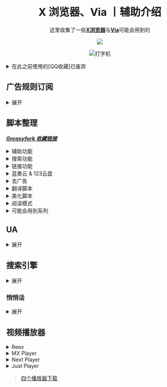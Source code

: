 <div align="center">

# X 浏览器、Via 丨辅助介绍

这里收集了一些[**X浏览器**](https://www.xbext.com/)与[**Via**](https://viayoo.com/)可能会用到的

<!-- -->
![](https://moe-counter.glitch.me/get/@daidai0912?theme=rule34)

![打字机](https://cdn.jsdelivr.net/gh/Daidai0912/Dai_dai@master/picture/呆呆.svg)
<!-- -->
</div>

[lanzou]: https://cdn.jsdelivr.net/gh/Daidai0912/Dai_dai@master/picture/lanzou.png
[123pan]: https://cdn.jsdelivr.net/gh/Daidai0912/Dai_dai@master/picture/123.png
[github]: https://cdn.jsdelivr.net/gh/Daidai0912/Dai_dai@master/picture/github.png
[gitee]: https://cdn.jsdelivr.net/gh/Daidai0912/Dai_dai@master/picture/gitee.png

<details>
  <summary>在此之前使用的[QQ收藏]已废弃</summary>

  ### [QQ收藏](https://sharechain.qq.com/a5a372bae6710cac84a1554022378a57)

  >1. [广告拦截 规则链接](https://sharechain.qq.com/e285d2e8a19bd1a23c83854cf2a2d635)
  >
  >2-10. [油猴脚本](https://sharechain.qq.com/e00299f56e45d6b88c7adb7590b2b5cf)
  >
  >11. [UA](https://sharechain.qq.com/28387ea1c3f830bd7eb54f682da77555)
  >
  >12. [搜索引擎](https://sharechain.qq.com/d12dde407b967a216288ac617b1ce357)
  >
  >13. [仅供学习丨𝗫/𝑉𝑖𝑎去白名单版本](https://sharechain.qq.com/b0289cc3828734d4578da4e1761b3c2f)
  >
  >14. [推荐视频播放器](https://sharechain.qq.com/91331525df07ff61d051cfafa4ef89ab)
</details>

## 广告规则订阅
<details>
  <summary> 展开 </summary>

  个人推荐：`ABP Merge Rules`(或:`AdRules AdBlock List 精简版`) + `乘风 视频规则` + `去除APP下载提示` + `Ad-J`

  * [AdRules AdBlock List 精简版](https://bitbucket.org/hacamer/adrules/raw/main/adblock_lite.txt)
  *(3w+丨在中国地区屏蔽广告的列表)*  <sup>[主页](https://github.com/Cats-Team/AdRules)
  * [AdRulesAdBlock List](https://bitbucket.org/hacamer/adrules/raw/main/adblock.txt)
  *(16w+丨包含 '精简版'，在中国地区屏蔽广告的列表)*  <sup>[主页](https://github.com/Cats-Team/AdRules)
  * [乘风广告规则](https://cdn.jsdelivr.net/gh/xinggsf/Adblock-Plus-Rule@master/rule.txt)
  *(1000+丨可能有点误杀....)*  <sup>[主页](https://github.com/xinggsf/Adblock-Plus-Rule)
  * [乘风视频规则](https://cdn.jsdelivr.net/gh/xinggsf/Adblock-Plus-Rule@master/mv.txt)
  *(200 丨如名, 专针对视频网站作出的规则)*  <sup>[主页](https://github.com/xinggsf/Adblock-Plus-Rule)
  * [ABPMerge Rules](https://gitea.com/lemon399/AdRules/raw/branch/main/abpmerge.txt)
  *(5w+丨广告拦截规则合并)*  <sup>[主页](https://github.com/damengzhu/abpmerge)
  * [去除 APP 下载提示](https://cdn.jsdelivr.net/gh/Noyllopa/NoAppDownload@master/NoAppDownload.txt)
  *(1000+丨去 APP 下载提示规则)*  <sup>[主页](https://github.com/Noyllopa/NoAppDownload)
  * [Ad-J](https://gcore.jsdelivr.net/gh/jk278/Ad-J/Ad-J.txt)
  *(300+丨 jk278 的自用移动端去广告规则, 常用网站精选)*  <sup>[主页](https://github.com/jk278/Ad-J/blob)
<div align="center">
  <p><sub> X浏览器导入方式 </sub></p>
  <sup> 设置 » 广告拦截 » 规则文件 » (右上角) 导入 » 从网址导入 » (填写该链接后) 点击导入 </div>

  ![X 浏览器](https://cdn.jsdelivr.net/gh/Daidai0912/Dai_dai@master/picture/X浏览器规则文件_压缩.webp)

<div align="center">
  <p><sub> Via导入方式 </sub></p>
  <sup> 设置 » 通用 » 广告拦截 » 规则订阅 » (右上角)+号 » (填写该链接后) 确定 » 勾选规则 » (右上角) 更新 </div>

  ![Via](https://cdn.jsdelivr.net/gh/Daidai0912/Dai_dai@master/picture/via规则订阅_压缩.webp)

</details>

## 脚本整理
 ***[Greasyfork 收藏链接](https://greasyfork.org/zh-CN/scripts?set=589091)***
 <details>
  <summary> 辅助功能 </summary>

  `更多详细请看脚本作者介绍和脚本具体功能`

1.[屏幕边缘下拉刷新](https://greasyfork.org/scripts/462927)

  - 脚本内可修改下拉距离

  - 记得关闭𝗫浏览器自带的下拉刷新：手势设置中 
<hr>

2.𝐛𝐢𝐥𝐢𝐛𝐢𝐥𝐢不打开𝐀𝐏𝐏,网页直接看推荐内容 

  - [完全自动播放,但声音需要手动点击右下角音量开启](https://greasyfork.org/scripts/468246)`推荐`

  - [只需要点击一次弹窗即可播放](https://greasyfork.org/scripts/454669)

  - [需要手动确认点击跳转,手动关闭弹窗等](https://greasyfork.org/scripts/458276)
<hr>

3.[CSDN直接复制](https://greasyfork.org/scripts/458601)

 - 自动展开全部内容，免登录复制，去除广告，增加搜索框
<hr>

4.[移动端 百度系优化](https://greasyfork.org/scripts/418349)

  - 贴吧直接看评论.....等

  - 百度搜索“禁止自动播放视频”,去广告
<hr>

5.[东方永动机(支持𝟗𝟎%网站自动翻页,拼接下一页)](https://greasyfork.org/scripts/438684)

  - 安装脚本后请打开[配置文件](https://hoothin.github.io/UserScripts/Pagetual)设置(可能需要梯子)
<hr>

6.[在右侧增加滚动条](https://greasyfork.org/scripts/465037)

  - X 浏览器自带`无法关闭`

  - Via自带`通用>操作设定 关闭`
<hr>

7.[简繁自由切换](https://greasyfork.org/scripts/24300)

  - 自动将网页文字转换为 简体/繁体

  - 安装脚本后刷新页面,设置页面就出现了 
<hr>

8.快捷回到顶部/底部 

  - [点击置顶(长按置底)](https://greasyfork.org/scripts/462920)

    - 在页面最下方中心位置生成一个向上的箭头按钮,长按可回到底部(有动画效果)

  - [滚动到顶部或底部按钮](https://greasyfork.org/scripts/461172)

    - 在网页右下角(脚本内可修改位置)添加一个“顶部”的文字按钮,根据下滑改变为“顶部”(红色)与“底部”(蓝色),(无动画,瞬间置顶)
<hr>

9.[切换标题显示](https://greasyfork.org/scripts/480019)

  - 脚本菜单切换,可像𝑉𝑖𝑎一样在地址栏切换显示: 地址/域名/标题

  - Via自带,X浏览器使用 
<hr>

10.[网页加速器](https://www.youxiaohou.com/tool/install-instantpage.html)

  - 加速你打开链接的速度 
<hr>

11.记录页面位置 

  - [记录页面滚动](https://greasyfork.org/scripts/483745) 酷安[@耗子Sky](https://www.coolapk.com/u/1166187)

  - [我看到哪里啦?!](https://greasyfork.org/scripts/393042)

  - 让页面重新滚到上次阅读的位置 
<hr>

12.Github汉化 

  - [GitHub中文化插件](https://greasyfork.org/scripts/435208)`推荐`

  - [GitHub汉化插件](https://greasyfork.org/scripts/407485)
<hr>

13.以图搜图

  - [工具栏打开“以图搜图”,然后直接点击图片即可](https://greasyfork.org/scripts/480713)

  - [长按图片后出现选择框,点击后可选择搜图方式,点击空白处或退出则消失](https://greasyfork.org/zh-CN/scripts/491146)

    - 𝑉𝑖𝑎自带,𝗫浏览器推荐用 
<hr>

14.[防止未经授权的自动复制](https://greasyfork.org/scripts/461625)

  - 只允许网页长按复制内容,防止一些毒瘤网站自动往剪贴板写入内容 
<hr>

15.[Mactype助手](https://greasyfork.org/scripts/436451)

  - 可以让浏览器文字拥有媲美MacOS系统字体渲染效果,可以无缝调节网页上文字的粗细 
<hr>

16.[空格之神](https://greasyfork.org/scripts/444252)

  - 当网页的内容为中英文混排的情况下,本脚本会在中英文之间插入一个空格!
<hr>

17.[YouTubo画质更改按钮(移动/桌面)](https://greasyfork.org/scripts/477219)

  - 在视频下方添加画质更改按钮,方便一键切换

<img width="200%" src="https://shp.qpic.cn/collector/3042839226/41227680-93bb-4d63-af82-f9845c8bf099/0" /><br/>
</details>

<details>
  <summary> 搜索功能 </summary>

   `在各大搜索引擎顶部展示快捷其他搜索引擎, 快捷切换`

1.[聚合搜索引擎切换](https://greasyfork.org/scripts/462130)`推荐`

  - 在屏幕最上方有一排引擎供快捷切换,展开后支持快捷搜索其他网站

  - 脚本内修改简单
<hr>

2.[all-search全搜,搜索引擎快捷跳转,支持任意网站展示](https://greasyfork.org/scripts/397993)

  - 脚本是有完整的设置页面

  - 观感舒服,操作华丽,修改复杂
<hr>

3.[一键切换搜索](https://greasyfork.org/scripts/476606)

  - 在屏幕左侧中心偏上有较小的侧边栏

  - 不影响观感和操作,脚本内修改简单
<hr>

4.[搜索引擎切换器2(侧栏版)](https://greasyfork.org/zh-CN/scripts/489235)

  - 在屏幕左侧中心有较小的侧边栏,点击可展开

  - 不影响观感和操作,脚本内修改简单

<img width="200%" src="https://shp.qpic.cn/collector/3042839226/41227680-93bb-4d63-af82-f9845c8bf099/0" /><br/>
</details>

<details>
  <summary> 链接功能 </summary>

  `将网页的文本转为超链接,又或者是自动跳转重定向...`

1.[External Link Auto Redirect(Direct Link) --- 外部链接自动重定向](https://greasyfork.org/zh-CN/scripts/462796)

  - 单击包含重定向URL的链接时,直接重定向到真实URL

  - 通用规则,无需自行添加(但有小部分按钮误杀,点击无效果)
<hr>

2.[redirect外链跳转](https://greasyfork.org/scripts/416338)

  - 酷安,贴吧,知乎一系列.的外部链接,自动跳转,规则简单
<hr>

3.[anti-redirect --- 反重定向](https://greasyfork.org/scripts/11915)

  - 去除各搜索引擎/常用网站的重定向
<hr>

4.[链接助手](https://greasyfork.org/scripts/464541)

  - 可对单个网站自定义链接规则在新标签页中打开

  - 文本链接转为超链接...等
<hr>

5.让网页中的文字链接变为可点击

  - [Linkify Plus Plus](https://greasyfork.org/scripts/4255)`推荐`

  - [Text To link](https://mirror.ghproxy.com/https://raw.githubusercontent.com/lkytal/GM/master/linkMix.user.js)

  - [测试链接是否可直接点击的网址](https://rawgit.com/eight04/linkify-plus-plus/master/demo/demo.html)
<hr>

6.[链接地址洗白白](https://greasyfork.org/scripts/373270)

  - 把链接地址缩减至最短可用状态,并复制到剪切板

  - 在网页底部中间,有一个按钮,用来呼出面板

<img width="200%" src="https://shp.qpic.cn/collector/3042839226/41227680-93bb-4d63-af82-f9845c8bf099/0" /><br/>
</details>

<details>
  <summary> 蓝奏云 & 123云盘 </summary>

  `结果还是专门为蓝奏云和123整了个分类....`

1.[蓝奏云重定向+记住密码](https://greasyfork.org/zh-CN/scripts/488847)

  - 将所有蓝奏云链接重定向至同一蓝奏云网站

  - 自动记住并填写过密码的蓝奏云链接(脚本菜单可查看或管理)

  - 绕过下载APK提示"请先开通会员"

  - 自动下载文件

---

2.[蓝奏云自动点击下载，直接下载 apk 文件，记住分享密码自动填写](https://greasyfork.org/zh-CN/scripts/489281)

  - 如名，与[蓝奏云重定向+记住密码](https://greasyfork.org/zh-CN/scripts/488847)择其一即可

---

3.[123盘自动填写提取码](https://greasyfork.org/zh-CN/scripts/489660)

  - 自动提取123云盘分享链接的提取码,并进行填写

  - 测试链接：
    - [https://www.123pan.com/s/YHGHjv-bUJC密码rAj2](https://www.123pan.com/s/YHGHjv-bUJC密码rAj2)
    - https://www.123pan.com/s/YHGHjv-bUJC?pwd=rAj2

  - 修改自[cccc-l佬](https://greasyfork.org/zh-CN/users/1243513-cccc-l)的 [123网盘自动填写提取码-关闭广告](https://greasyfork.org/zh-CN/scripts/484314)与[123网盘复制分享链接时带pwd=提取码](https://greasyfork.org/zh-CN/scripts/484313)

<img width="200%" src="https://shp.qpic.cn/collector/3042839226/41227680-93bb-4d63-af82-f9845c8bf099/0" /><br/>
</details>

<details>
  <summary> 去广告 </summary>

  `字面意思`

1.[搜索引擎去广告](https://greasyfork.org/scripts/437351)

  - 谷歌百度搜狗神马必应头条搜索去广告
<hr>

2.[YouTube去广告](https://greasyfork.org/scripts/459541)

  - 这是一个去除YouTube广告的脚本，轻量且高效，它能丝滑的去除界面广告和视频广告，包括6s广告。
<hr>

3.[123云盘去广告](https://greasyfork.org/zh-CN/scripts/489252)

  - 123网盘去广告,并将下载文件按钮移动到底部

<img width="200%" src="https://shp.qpic.cn/collector/3042839226/41227680-93bb-4d63-af82-f9845c8bf099/0" /><br/>
</details>

<details>
  <summary> 翻译脚本 </summary>

  `翻译网页内容的脚本，除第4个与第5个,其他均可在Github上运行`

1.[Immersive-translate --- 沉浸式翻译](https://download.immersivetranslate.com/immersive-translate.user.js)`商业化,不开源`

  - 可“显示原文(双显)”和“隐藏原文(仅显示译文)”

  - [历史版本](https://github.com/immersive-translate/immersive-translate/releases)
<hr>

2.[网页中英双显互译(其他语言也可以翻译)](https://greasyfork.org/scripts/469073)`推荐,开源`

  - 可“显示原文(双显)”和“隐藏原文(仅显示译文)”
<hr>

3.[KISS Translator --- 亲吻翻译](https://greasyfork.org/scripts/472840)

  - 只有“显示原文(双显)”
<hr>

4.[网页翻译](https://greasyfork.org/zh-CN/scripts/398746)`不可在Gayhub等网站运行`

  - 给每个非中文的网页右下角（可以调整到左下角）添加一个 google 翻译图标, 直接调用 Google 的翻译接口对非中文网页进行翻译

  - 需要外网环境

5.[YanDex翻译](https://greasyfork.org/zh-CN/scripts/490152)`不可在Gayhub等网站运行`

  - 使用 Yandex Translate API 对网页进行翻译

<img width="200%" src="https://shp.qpic.cn/collector/3042839226/41227680-93bb-4d63-af82-f9845c8bf099/0" /><br/>
</details>

<details>
  <summary> 美化脚本 </summary>

  `美化网页的脚本，非常不推荐全部开启`

1.[护眼模式](https://greasyfork.org/scripts/460539)

  - 更改页面背景颜色

  - 需要更改为其他颜色请在脚本内找出“#C7EDCC”并修改
<hr>

2.点击页面特效

  - [点击时显示文字(可自定义文字)](https://greasyfork.org/scripts/371892)

  - [点击时显示爱心特效](https://greasyfork.org/scripts/482951)

  - [点击时显示波纹特效(可更改大小,颜色,数量)](https://greasyfork.org/scripts/482952)
<hr>

3.[滑动时显示星星特效拖尾](https://greasyfork.org/scripts/454845)
<hr>

4.[网页全屏飘落樱花特效](https://greasyfork.org/scripts/420792)
<hr>

5.[网页页面样式美化](https://greasyfork.org/zh-CN/scripts/489386)

  - 指向文字加粗, 指向图片发光, 指向图片放大动画, 输入框美化...等
<hr>

6.[网页看板娘](https://greasyfork.org/scripts/483088)

  - 在网页左下角添加一个二次元板娘,部分参数脚本内可改
<hr>

7.美化Greasyfork

  - [Greasyfork Beautify](https://greasyfork.org/scripts/446849)
    - 优化导航栏样式/脚本列表改为卡片布局/代码高亮(atom-one-dark+vscode风格)等...

  - [Greasy Fork Theme Engine \[BETA\]](https://greasyfork.org/scripts/476333)
    - 时尚的 GeasyFork 重新设计
<hr>

8.[Google Card-Style UI --- Google Card 样式的界面](https://greasyfork.org/scripts/18510)

  - 优化 Google 搜索引擎的 UI
<hr>

9.[高级定制网页护眼模式](https://greasyfork.org/scripts/485513)

<img width="200%" src="https://shp.qpic.cn/collector/3042839226/41227680-93bb-4d63-af82-f9845c8bf099/0" /><br/>
</details>

<details>
  <summary> 阅读模式 </summary>

  `阅读小说,美化排版,懂得都懂`

1.[通用阅读器](https://greasyfork.org/scripts/377230)
<hr>

2.[Circle阅读助手脚本版](https://greasyfork.org/scripts/440132)

<img width="200%" src="https://shp.qpic.cn/collector/3042839226/41227680-93bb-4d63-af82-f9845c8bf099/0" /><br/>
</details>
 
<details>
  <summary> 可能会用到系列 </summary>

  `可能会用到，但很少有'用武之地'`

1.[网页调试](https://greasyfork.org/scripts/475228)
<hr>

2.[手机浏览器触摸手势](https://greasyfork.org/scripts/375806)

  - 支持在文字、图片、视频上分类,通过你的“滑动手势”进行“执行代码”或“搜图”,可自定义
<hr>

3.[俺的手机视频脚本](https://greasyfork.org/scripts/456542)

  - 长按视频倍速播放

  - 需要更全的播放器手势？嗅探媒体资源然后调用播放器([查看下方播放器分类](https://github.com/Daidai0912/x-via?tab=readme-ov-file#视频播放器))
<hr>

4.[Picviewer CE+ --- 图片查看器 CE+](https://greasyfork.org/scripts/24204)

  - 以各种姿势爬取网站图片, 大小、尺寸等分类明确

  - 支持各种姿势批量下载, 搜图等.....

<img width="200%" src="https://shp.qpic.cn/collector/3042839226/41227680-93bb-4d63-af82-f9845c8bf099/0" /><br/>
</details>

## UA
<details>
  <summary> 展开 </summary>
  
* 百度：简单搜索
`可去除百度搜索引擎的自动播放视频，以及广告标签内容`
> 旧版 - SearchCraft/2.8.2
```
Mozilla/5.0 (Linux; Android 12; splash water mobile phone) AppleWebKit/537.36 (KHTML, like Gecko) Chrome/108.0.0.0 Mobile Safari/537.36 SearchCraft/2.8.2
```
> 新版 - ChatSearch/1.0 SearchCraft/5.7.0.5
>
> 有AI回答
```
Mozilla/5.0 (Linux; Android 10; K) AppleWebKit/537.36 (KHTML, like Gecko) Chrome/120.0.0.0 Mobile Safari/537.36 SearchCraft/3.10.1 ChatSearch/1.0 SearchCraft/5.7.0.5 (Baidu; P1 10)
```
<hr>

* 无追：简单搜索
`去除无追搜索的广告`
```
Mozilla/5.0 (Linux; Android 11 ) AppleWebKit/537.36 (KHTML, like Gecko) Mobile WuZhui/1.6.0
```
<hr>

* 简单搜索 + 塞班
`去除百度搜索的自动播放、部分其他网站广告`
```
Mozilla/5.0 (Linux; SymbianOS/9.4) AppleWebKit/537.36 (KHTML, like Gecko) Chrome/99.0.4844.88 Mobile Safari/537.36 SearchCraft/2.8.2
```
</details>

## 搜索引擎
<details>
  <summary> 展开 </summary>

  * F搜 `(时常假死)`
    ```
     https://fsoufsou.com/search?tbn=all&q=
    ```

  * Yahoo
    ```
    https://search.yahoo.com/search?p=
    ```

  * 无追
    ```
     https://www.wuzhuiso.com/s?q=
    ```

  * SearXNG
    ```
    https://searx.si/search?q=
    ```

  * Ecosia
    ```
    https://www.ecosia.org/search?q=
    ```

  * Swisscows
    ```
    https://swisscows.com/web?query=
    ```

  * DuckDuckGo
    ```
    https://duckduckgo.com/?q=
    ```

  * Qwant
    ```
    https://www.qwant.com/?q=
    ```

  * 秘塔 `AI搜索`
    ```
    https://metaso.cn/?q=
    ```

  * Perplexity `AI搜索`
    ```
    https://www.perplexity.ai/?q=
    ```

  * iAsk `AI搜索`
    ```
    https://iask.ai/?q=
    ```
</details>

### 悄悄话

<details>
  <summary> 展开 </summary>
  
  `自用,若用于其他用途自行承担责任`
<details>
  <summary> 𝗫浏览器 - 去白名单 </summary>

- 蓝奏云有文件说明,123云盘不能添加说明
  
- 去除白名单限制

- 和原版共存, 不影响原版

- 修改图标(下图)

![X浏览器](http://shp.qpic.cn/collector/3042839226/08bbb56a-354c-46f2-b3fc-4e920c80950e/0)

* 𝗫浏览器去限制-共存

| 蓝奏云<sub>`密码：12`</sub> | 123盘 |
| :---: | :---: |
| [![蓝奏云(密码：12)][lanzou]](https://www.lanzn.com/b01rkkbpa) | [![123云盘(无密码)][123pan]](https://www.123pan.com/s/YHGHjv-2XaC) |
</details>

<details>
  <summary> 𝑉𝑖𝑎 - 去白名单 </summary>

- 蓝奏云有文件说明,123云盘不能添加说明
  
- 去除白名单限制

- 和原版共存, 不影响原版(123云盘保留了原版包名,详看下文)

- 修改图标(下图)

![Via](http://shp.qpic.cn/collector/3042839226/38a21a30-33ed-477b-b136-1a99c5ac2800/0)

* 𝑉𝑖𝑎去限制-共存

| 蓝奏云<sub>`密码：12`</sub> | 123盘 |
| :---: | :---: |
[![蓝奏云(密码：12)][lanzou]](https://www.lanzn.com/b01rcpjv) | [![123云盘(无密码)][123pan]](https://www.123pan.com/s/YHGHjv-XXaC) |
* 𝑉𝑖𝑎去限制-原包名

> 因修改包名 (与原版共存不得不修改) 而导致𝑉𝑖𝑎在桌面长按图标的功能会提示“未安装该应用”
> 
> 原版与该版本只可存在一个, 并且需要卸载原版才可以安装该版本
> 
> 使用 MT 管理器 V1 + V2 的签名, 后续可自己使用 MT 管理器修改原版安装包任意内容以达到不卸载更新
> 
> 他人使用 MT 管理器签名修改的版本也同样可不卸载安装

| 123盘 |
| :---: |
| [![123云盘(无密码)][123pan]](https://www.123pan.com/s/YHGHjv-0RaC) |

  <img width="200%" src="https://shp.qpic.cn/collector/3042839226/41227680-93bb-4d63-af82-f9845c8bf099/0" /><br/>
  <details>
    <summary> 𝑉𝑖𝑎_图标包 </summary>
  
  > 因为我懒,就不去收集别人的图标包了,这里分享一个我自己的(他们说有种'杂乱的美')

<picture>
  <source media="(prefers-color-scheme: dark)" srcset="http://shp.qpic.cn/collector/3042839226/af4a6776-f25d-4d8f-8114-6c5397bd303b/0">
  <source media="(prefers-color-scheme: light)" srcset="http://shp.qpic.cn/collector/3042839226/5ca30d34-426b-48ea-8df6-be092d45829d/0">
  <img alt="Via图标包" src="http://shp.qpic.cn/collector/3042839226/5ca30d34-426b-48ea-8df6-be092d45829d/0">
</picture>

| 蓝奏云<sub>`密码：12`</sub> | 123盘 |
| :---: | :---: |
[![蓝奏云(密码：12)][lanzou]](https://www.lanzn.com/b01rgnvgf) | [![123云盘(无密码)][123pan]](https://www.123pan.com/s/YHGHjv-u1aC) |
  </details>

</details>
<details>
  <summary> 雨见/可拓·Xiu/嗅觉 - 去白名单 </summary>

  - 注：并不共存,你可以：
    - [NP管理器(3.0.62)以下版本]进行APK共存(3.0.62以上有广告、收费。3.0.62记得关闭网络权限)
    - [MT管理器(需要会员)]进行APK共存
    - [Apktool M(免费)]的快速编辑进行修改包名

| 蓝奏云<sub>`密码：12`</sub> | 123盘 |
| :---: | :---: |
[![蓝奏云(密码：12)][lanzou]](https://zhizhangyi.lanzout.com/b01s59nif) | [![123云盘(无密码)][123pan]](https://www.123pan.com/s/YHGHjv-9qJC.html) |

</details>
</details>

## 视频播放器
<details>
  <summary> Reex </summary>
  <br>
  
  ![Reex](https://cdn.jsdelivr.net/gh/Daidai0912/Dai_dai@master/picture/reex.jpg)

  > 长按倍速, 双击两侧快进, 双击中心暂停。支持长按倍速、快进秒数设置。支持关闭单个手势。拥有播放历史, 支持挂载 WebDav

| 蓝奏云<sub>`密码：qazw`</sub> | Gitee |
| :---: | :---: |
| [![蓝奏云(密码：qazw)][lanzou]](https://www.lanzn.com/b01np165c) | [![Reex - Gitee下载地址][gitee]](https://gitee.com/lntls/reex/releases)

<img width="200%" src="https://shp.qpic.cn/collector/3042839226/41227680-93bb-4d63-af82-f9845c8bf099/0" /><br/>
</details>

<details>
  <summary> MX Player </summary>
  <br>
  
  ![MX](https://cdn.jsdelivr.net/gh/Daidai0912/Dai_dai@master/picture/mx%20player.jpg)

  > MX Player(MX播放器专业版）：已解锁付费。新版已支持所有手势功能，长按倍速、双击快进快退.... 解码强大，非常推荐。

| 123盘 |
| :---: |
| [![123云盘(无密码)][123pan]](https://www.123pan.com/s/YHGHjv-bNJC.html) |

<img width="200%" src="https://shp.qpic.cn/collector/3042839226/41227680-93bb-4d63-af82-f9845c8bf099/0" /><br/>
</details>

<details>
  <summary> Next Player </summary>
  <br>
  
  ![Next Player](https://cdn.jsdelivr.net/gh/Daidai0912/Dai_dai@master/picture/next%20player.jpg)

  > 与 Reex 大致相同，手势全部支持，但不支持mpv语法，不支持挂载WebDav

| Github开源地址 |
| :---: |
| [![Github开源地址][github]](https://github.com/anilbeesetti/nextplayer/releases) |

  > 如果你并不知道该使用 v7a 还是 v8a，请使用 universal 版本

<img width="200%" src="https://shp.qpic.cn/collector/3042839226/41227680-93bb-4d63-af82-f9845c8bf099/0" /><br/>
</details>

<details>
  <summary> Just Player </summary>
  <br>
  
  ![Just Player](https://cdn.jsdelivr.net/gh/Daidai0912/Dai_dai@master/picture/just%20player.jpg)

  > 不支持长按倍速，可双击两侧进行快进快退。纯纯一个使用 APP 调用的播放器, 软件本身没有界面, 打开就是播放视频 (上次调用的视频), 点击文件夹选择视频, 长按文件夹选择字幕。长按齿轮进入设置。该软件没有播放历史。

| Github开源地址 |
| :---: |
| [![Github开源地址][github]](https://github.com/moneytoo/Player/releases) |

<img width="200%" src="https://shp.qpic.cn/collector/3042839226/41227680-93bb-4d63-af82-f9845c8bf099/0" /><br/>
</details>

> [四个播放器下载](https://www.123pan.com/s/YHGHjv-yRaC)
